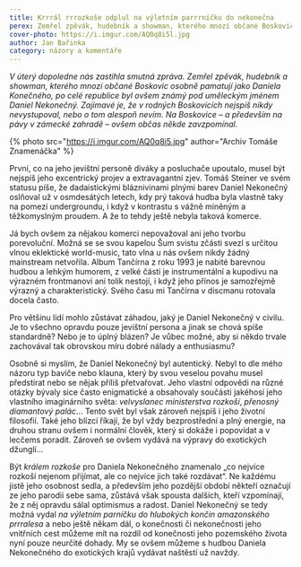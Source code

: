 ```yaml
---
title: Krrrál rrrozkoše odplul na výletním parrrníčku do nekonečna
perex: Zemřel zpěvák, hudebník a showman, kterého mnozí občané Boskovic osobně pamatují jako Daniela Konečného, po celé republice byl ovšem známý jako Daniel Nekonečný.
cover-photo: https://i.imgur.com/AQ0q8i5l.jpg
author: Jan Bařinka
category: názory a komentáře
---
```


*V úterý dopoledne nás zastihla smutná zpráva. Zemřel zpěvák, hudebník a showman, kterého mnozí občané Boskovic osobně pamatují jako Daniela Konečného, po celé republice byl ovšem známý pod uměleckým jménem Daniel Nekonečný. Zajímavé je, že v rodných Boskovicích nejspíš nikdy nevystupoval, nebo o tom alespoň nevím. Na Boskovice – a především na pávy v zámecké zahradě – ovšem občas někde zavzpomínal.*

{% photo src="https://i.imgur.com/AQ0q8i5.jpg" author="Archiv Tomáše Znamenáčka" %}

První, co na jeho jevištní personě diváky a posluchače upoutalo, musel být nejspíš jeho excentrický projev a extravagantní zjev. Tomáš Steiner ve svém statusu píše, že dadaistickými bláznivinami plnými barev Daniel Nekonečný oslňoval už v osmdesátých letech, kdy prý taková hudba byla vlastně taky na pomezí undergroundu, i když v kontrastu s vážně míněným a těžkomyslným proudem. A že to tehdy ještě nebyla taková komerce.

Já bych ovšem za nějakou komerci nepovažoval ani jeho tvorbu porevoluční. Možná se se svou kapelou Šum svistu zčásti svezl s určitou vlnou eklektické world-music, tato vlna u nás ovšem nikdy žádný mainstream netvořila. Album Tančírna z roku 1993 je nabité barevnou hudbou a lehkým humorem, z velké části je instrumentální a kupodivu na výrazném frontmanovi ani tolik nestojí, i když jeho přínos je samozřejmě výrazný a charakteristický. Svého času mi Tančírna v discmanu rotovala docela často.

Pro většinu lidí mohlo zůstávat záhadou, jaký je Daniel Nekonečný v civilu. Je to všechno opravdu pouze jevištní persona a jinak se chová spíše standardně? Nebo je to úplný blázen? Je vůbec možné, aby si někdo trvale zachovával tak obrovskou míru dobré nálady a enthusiasmu?

Osobně si myslím, že Daniel Nekonečný byl autentický. Nebyl to dle mého názoru typ baviče nebo klauna, který by svou veselou povahu musel předstírat nebo se nějak příliš přetvařovat. Jeho vlastní odpovědi na různé otázky bývaly sice často enigmatické a obsahovaly součásti jakéhosi jeho vlastního imaginárního světa: *velvyslanec ministerstva rozkoší*, *přenosný diamantový palác*… Tento svět byl však zároveň nejspíš i jeho životní filosofií. Také jeho blízcí říkají, že byl vždy bezprostřední a plný energie, na druhou stranu ovšem i normální člověk, který si dokáže i popovídat a v lecčems poradit. Zároveň se ovšem vydává na výpravy do exotických džunglí…

Být *králem rozkoše* pro Daniela Nekonečného znamenalo „co nejvíce rozkoší nejenom přijímat, ale co nejvíce jich také rozdávat“. Ne každému jistě jeho osobnost sedla, a především jeho pozdější období někteří označují ze jeho parodii sebe sama, zůstává však spousta dalších, kteří vzpomínají, že z něj opravdu sálal optimismus a radost. Daniel Nekonečný se tedy možná vydal *na výletním parníčku do hlubokých končin amazonského prrralesa* a nebo ještě někam dál, o konečnosti či nekonečnosti jeho vnitřních cest můžeme mít na rozdíl od konečnosti jeho pozemského života nyní pouze neurčité dohady. My se ovšem můžeme s hudbou Daniela Nekonečného do exotických krajů vydávat naštěstí už navždy.